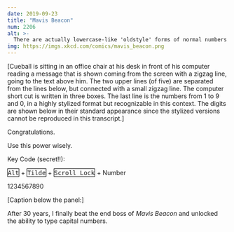 ```yaml
---
date: 2019-09-23
title: "Mavis Beacon"
num: 2206
alt: >-
  There are actually lowercase-like 'oldstyle' forms of normal numbers with more pronounced ascenders and descenders, which is why some numbers like '5' in books sometimes dangle below the line. But the true capital numbers remain the domain of number maven Mavis Beacon.
img: https://imgs.xkcd.com/comics/mavis_beacon.png
---
```

[Cueball is sitting in an office chair at his desk in front of his computer reading a message that is shown coming from the screen with a zigzag line, going to the text above him. The two upper lines (of five) are separated from the lines below, but connected with a small zigzag line. The computer short cut is written in three boxes. The last line is the numbers from 1 to 9 and 0, in a highly stylized format but recognizable in this context. The digits are shown below in their standard appearance since the stylized versions cannot be reproduced in this transcript.]

Congratulations.

Use this power wisely.

Key Code (secret!!):

<span style="border: 1px solid black"><kbd>Alt</kbd></span> + <span style="border: 1px solid black"><kbd>Tilde</kbd></span> + <span style="border: 1px solid black"><kbd>Scroll Lock</kbd></span> + Number

1234567890

[Caption below the panel:]

After 30 years, I finally beat the end boss of *Mavis Beacon* and unlocked the ability to type capital numbers.
